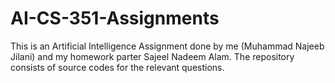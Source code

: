 # AI-CS-351-Assignments

This is an Artificial Intelligence Assignment done by me (Muhammad Najeeb Jilani) and my homework parter Sajeel Nadeem Alam. The repository consists of source codes for the relevant questions.

